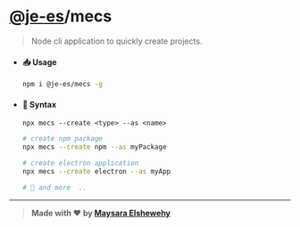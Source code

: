 # [@je-es](https://github.com/je-es)/mecs

> Node cli application to quickly create projects.

- #### 📥 Usage

    ```Bash
    npm i @je-es/mecs -g
    ```

- #### 🌟 Syntax

    ```
    npx mecs --create <type> --as <name>
    ```

    ```bash
    # create npm package
    npx mecs --create npm --as myPackage
    ```

    ```bash
    # create electron application
    npx mecs --create electron --as myApp
    ```

    ```bash
    # 🌟 and more  ..
    ``` 

---

> **Made with ❤ by [Maysara Elshewehy](https://github.com/Maysara-Elshewehy)**
